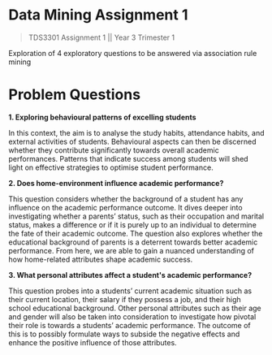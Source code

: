 # Data Mining Assignment 1
> TDS3301 Assignment 1 || Year 3 Trimester 1

Exploration of 4 exploratory questions to be answered via association rule mining

# Problem Questions
**1. Exploring behavioural patterns of excelling students**
 
In this context, the aim is to analyse the study habits, attendance habits, and external activities of students. Behavioural aspects can then be discerned whether they contribute significantly towards overall academic performances. Patterns that indicate success among students will shed light on effective strategies to optimise student performance.

**2. Does home-environment influence academic performance?**

This question considers whether the background of a student has any influence on the academic performance outcome. It dives deeper into investigating whether a parents’ status, such as their occupation and marital status, makes a difference or if it is purely up to an individual to determine the fate of their academic outcome. The question also explores whether the educational background  of parents is  a deterrent towards better academic performance. From here, we are able to gain a nuanced understanding of  how home-related attributes shape academic success.

**3. What personal attributes affect a student's academic performance?**

This question probes into a students’ current academic situation such as their current location, their salary if they possess a job, and their high school educational background. Other personal attributes such as their age and gender will also be taken into consideration to investigate how pivotal their role is towards a students’ academic performance. The  outcome of this is to possibly formulate ways to subside the negative effects and enhance the positive influence of those attributes.

